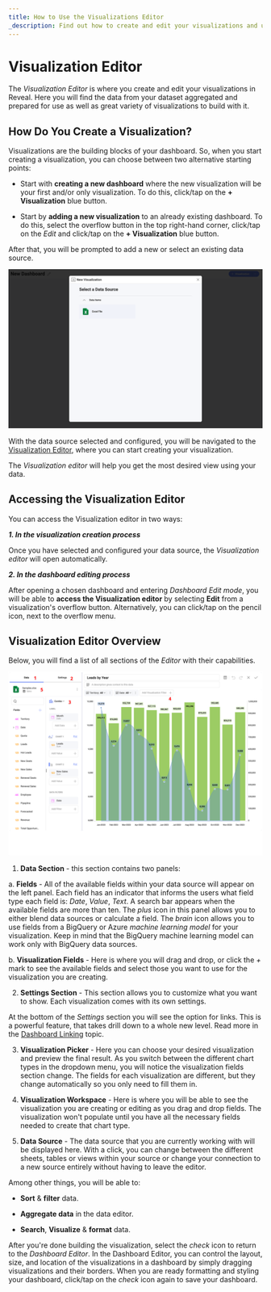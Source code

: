 ```yaml
---
title: How to Use the Visualizations Editor
_description: Find out how to create and edit your visualizations and use a great variety of options.
---
```


# Visualization Editor

The *Visualization Editor* is where you create and edit your visualizations in Reveal. Here you will find the data from your dataset aggregated and prepared for use as well as great variety of visualizations to build with it.

## How Do You Create a Visualization?

Visualizations are the building blocks of your dashboard. So, when you start creating a visualization, you can choose between two alternative starting points:

* Start with **creating a new dashboard** where the new visualization will be your first and/or only visualization. To do this, click/tap on the **+ Visualization** blue button.

* Start by **adding a new visualization** to an already existing dashboard. To do this, select the overflow button in the top right-hand corner, click/tap on the *Edit* and click/tap on the **+ Visualization** blue button.

After that, you will be prompted to add a new or select an existing data source.

![Dialog with a list of data sources](images/new-visualization-screen.png)

With the data source selected and configured, you will be navigated to the [Visualization Editor](visualizations-editor), where you can start creating your visualization.

The *Visualization editor* will help you get the most desired view using your data.

## Accessing the Visualization Editor

You can access the Visualization editor in two ways:

***1. In the visualization creation process***

Once you have selected and configured your data source, the *Visualization editor* will open automatically.

***2. In the dashboard editing process***

After opening a chosen dashboard and entering *Dashboard Edit mode*, you will be able to **access the Visualization editor** by selecting **Edit** from a visualization's overflow button. Alternatively, you can click/tap on the pencil icon, next to the overflow menu.

## Visualization Editor Overview

Below, you will find a list of all sections of the *Editor* with their capabilities.

![Sections of the Visualization editor](images/visualizations-editor-sections.png)

1. **Data Section** - this section contains two panels:

a. **Fields** - All of the available fields within your data source will appear on the left panel. Each field has an indicator that informs the users what field type each field is: *Date*, *Value*, *Text*. A search bar appears when the available fields are more than ten.
The *plus* icon in this panel allows you to either blend data sources or calculate a field. The *brain* icon allows you to use fields from a BigQuery or Azure *machine learning model* for your visualization. Keep in mind that the BigQuery machine learning model can work only with BigQuery data sources.

b. **Visualization Fields** - Here is where you will drag and drop, or click the *+* mark to see the available fields and select those you want to use for the visualization you are creating.

2. **Settings Section** - This section allows you to customize what you want to show. Each visualization comes with its own settings.

At the bottom of the *Settings* section you will see the option for links. This is a powerful feature, that takes drill down to a whole new level. Read more in the [Dashboard Linking](dashboard-linking) topic.

3. **Visualization Picker** - Here you can choose your desired visualization and preview the final result. As you switch between the different chart types in the dropdown menu, you will notice the visualization fields section change. The fields for each visualization are different, but they change automatically so you only need to fill them in.

4. **Visualization Workspace** - Here is where you will be able to see the visualization you are creating or editing as you drag and drop fields. The visualization won't populate until you have all the necessary fields needed to create that chart type.

5. **Data Source** - The data source that you are currently working with will be displayed here. With a click, you can change between the different sheets, tables or views within your source or change your connection to a new source entirely without having to leave the editor.

Among other things, you will be able to:

- **Sort** & **filter** data.

- **Aggregate data** in the data editor.

- **Search**, **Visualize** & **format** data.

After you're done building the visualization, select the *check* icon to return to the
*Dashboard Editor*. In the Dashboard Editor, you can control the layout,
size, and location of the visualizations in a dashboard by simply dragging
visualizations and their borders. When you are ready formatting and styling your dashboard, click/tap on the *check* icon again to save your dashboard.  